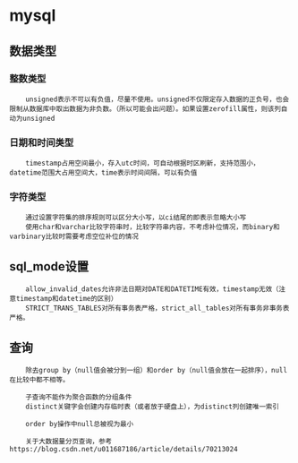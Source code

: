 # mysql


## 数据类型

### 整数类型

		unsigned表示不可以有负值，尽量不使用。unsigned不仅限定存入数据的正负号，也会限制从数据库中取出数据为非负数。（所以可能会出问题）。如果设置zerofill属性，则该列自动为unsigned

### 日期和时间类型

		timestamp占用空间最小，存入utc时间，可自动根据时区刷新，支持范围小，datetime范围大占用空间大，time表示时间间隔，可以有负值

### 字符类型

		通过设置字符集的排序规则可以区分大小写，以ci结尾的即表示忽略大小写
		使用char和varchar比较字符串时，比较字符串内容，不考虑补位情况，而binary和varbinary比较时需要考虑空位补位的情况

## sql_mode设置

		allow_invalid_dates允许非法日期对DATE和DATETIME有效，timestamp无效（注意timestamp和datetime的区别）
		STRICT_TRANS_TABLES对所有事务表严格，strict_all_tables对所有事务非事务表严格。

## 查询

		除去group by（null值会被分到一组）和order by（null值会放在一起排序），null在比较中都不相等。
		
		子查询不能作为聚合函数的分组条件
		distinct关键字会创建内存临时表（或者放于硬盘上），为distinct列创建唯一索引

		order by操作中null总被视为最小
		
		关于大数据量分页查询，参考https://blog.csdn.net/u011687186/article/details/70213024
		